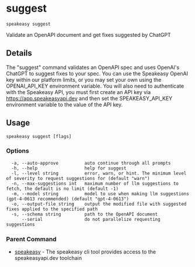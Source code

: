 # suggest  
`speakeasy suggest`  


Validate an OpenAPI document and get fixes suggested by ChatGPT  

## Details

The "suggest" command validates an OpenAPI spec and uses OpenAI's ChatGPT to suggest fixes to your spec.
You can use the Speakeasy OpenAI key within our platform limits, or you may set your own using the OPENAI_API_KEY environment variable. You will also need to authenticate with the Speakeasy API,
you must first create an API key via https://app.speakeasyapi.dev and then set the SPEAKEASY_API_KEY environment variable to the value of the API key.

## Usage

```
speakeasy suggest [flags]
```

### Options

```
  -a, --auto-approve          auto continue through all prompts
  -h, --help                  help for suggest
  -l, --level string          error, warn, or hint. The minimum level of severity to request suggestions for (default "warn")
  -n, --max-suggestions int   maximum number of llm suggestions to fetch, the default is no limit (default -1)
  -m, --model string          model to use when making llm suggestions (gpt-4-0613 recommended) (default "gpt-4-0613")
  -o, --output-file string    output the modified file with suggested fixes applied to the specified path
  -s, --schema string         path to the OpenAPI document
      --serial                do not parallelize requesting suggestions
```

### Parent Command

* [speakeasy](README.md)	 - The speakeasy cli tool provides access to the speakeasyapi.dev toolchain

